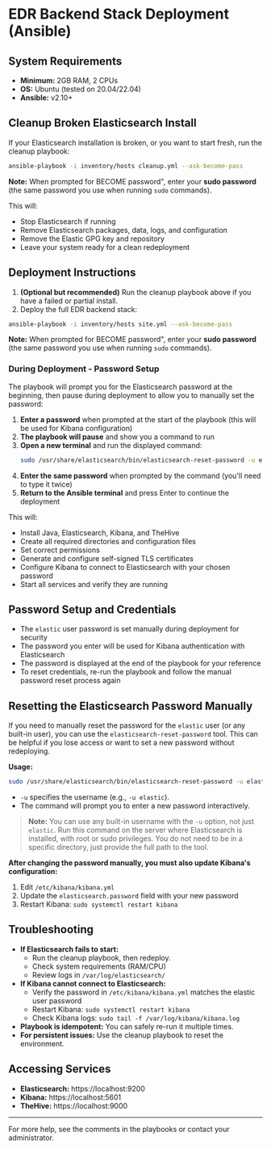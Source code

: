 # EDR Backend Stack Deployment (Ansible)

## System Requirements
- **Minimum:** 2GB RAM, 2 CPUs
- **OS:** Ubuntu (tested on 20.04/22.04)
- **Ansible:** v2.10+

## Cleanup Broken Elasticsearch Install
If your Elasticsearch installation is broken, or you want to start fresh, run the cleanup playbook:

```bash
ansible-playbook -i inventory/hosts cleanup.yml --ask-become-pass
```

**Note:** When prompted for BECOME password", enter your **sudo password** (the same password you use when running `sudo` commands).

This will:
- Stop Elasticsearch if running
- Remove Elasticsearch packages, data, logs, and configuration
- Remove the Elastic GPG key and repository
- Leave your system ready for a clean redeployment

## Deployment Instructions
1. **(Optional but recommended)** Run the cleanup playbook above if you have a failed or partial install.
2. Deploy the full EDR backend stack:

```bash
ansible-playbook -i inventory/hosts site.yml --ask-become-pass
```

**Note:** When prompted for BECOME password", enter your **sudo password** (the same password you use when running `sudo` commands).

### During Deployment - Password Setup
The playbook will prompt you for the Elasticsearch password at the beginning, then pause during deployment to allow you to manually set the password:

1. **Enter a password** when prompted at the start of the playbook (this will be used for Kibana configuration)
2. **The playbook will pause** and show you a command to run
3. **Open a new terminal** and run the displayed command:
   ```bash
   sudo /usr/share/elasticsearch/bin/elasticsearch-reset-password -u elastic
   ```
4. **Enter the same password** when prompted by the command (you'll need to type it twice)
5. **Return to the Ansible terminal** and press Enter to continue the deployment

This will:
- Install Java, Elasticsearch, Kibana, and TheHive
- Create all required directories and configuration files
- Set correct permissions
- Generate and configure self-signed TLS certificates
- Configure Kibana to connect to Elasticsearch with your chosen password
- Start all services and verify they are running

## Password Setup and Credentials
- The `elastic` user password is set manually during deployment for security
- The password you enter will be used for Kibana authentication with Elasticsearch
- The password is displayed at the end of the playbook for your reference
- To reset credentials, re-run the playbook and follow the manual password reset process again

## Resetting the Elasticsearch Password Manually
If you need to manually reset the password for the `elastic` user (or any built-in user), you can use the `elasticsearch-reset-password` tool. This can be helpful if you lose access or want to set a new password without redeploying.

**Usage:**
```bash
sudo /usr/share/elasticsearch/bin/elasticsearch-reset-password -u elastic
```
- `-u` specifies the username (e.g., `-u elastic`).
- The command will prompt you to enter a new password interactively.

> **Note:** You can use any built-in username with the `-u` option, not just `elastic`.
> Run this command on the server where Elasticsearch is installed, with root or sudo privileges. You do not need to be in a specific directory, just provide the full path to the tool.

**After changing the password manually, you must also update Kibana's configuration:**
1. Edit `/etc/kibana/kibana.yml`
2. Update the `elasticsearch.password` field with your new password
3. Restart Kibana: `sudo systemctl restart kibana`

## Troubleshooting
- **If Elasticsearch fails to start:**
  - Run the cleanup playbook, then redeploy.
  - Check system requirements (RAM/CPU)
  - Review logs in `/var/log/elasticsearch/`
- **If Kibana cannot connect to Elasticsearch:**
  - Verify the password in `/etc/kibana/kibana.yml` matches the elastic user password
  - Restart Kibana: `sudo systemctl restart kibana`
  - Check Kibana logs: `sudo tail -f /var/log/kibana/kibana.log`
- **Playbook is idempotent:** You can safely re-run it multiple times.
- **For persistent issues:** Use the cleanup playbook to reset the environment.

## Accessing Services
- **Elasticsearch:** https://localhost:9200
- **Kibana:** https://localhost:5601
- **TheHive:** https://localhost:9000

---
For more help, see the comments in the playbooks or contact your administrator.

